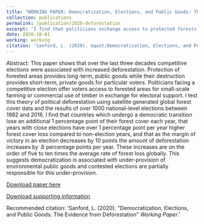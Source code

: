 ```yaml
---
title: "WORKING PAPER: Democratization, Elections, and Public Goods: The Evidence from Deforestation (R&R at AJPS)"
collection: publications
permalink: /publication/2020-deforestation
excerpt: 'I find that politicians exchange access to protected forests in exchange for political support, leading to higher rates of deforestation in the months surrounding competitive elections.'
date: 2020-10-01
working: working
citation: 'Sanford, L. (2020). &quot;Democratization, Elections, and Public Goods: The Evidence from Deforestation&quot; <i>Working Paper</i>.'
---
```

Abstract:
This paper shows that over the last three decades competitive elections were associated with increased deforestation. Protection of forested areas provides long-term, public goods while their destruction provides short-term, private goods for particular voters. Politicians facing a competitive election offer voters access to forested areas for small-scale farming or commercial use of timber in exchange for electoral support. I test this theory of political deforestation using satellite generated global forest cover data and the results of over 1000 national-level elections between 1982 and 2016. I find that countries which undergo a democratic transition lose an additional 1 percentage point of their forest cover each year, that years with close elections have over 1 percentage point per year higher forest cover loss compared to non-election years, and that as the margin of victory in an election decreases by 10 points the amount of deforestation increases by .6 percentage points per year. These increases are on the order of five to ten times the average rate of forest loss globally. This suggests democratization is associated with under-provision of environmental public goods and contested elections are partially responsible for this under-provision.

[Download paper here](https://github.com/lcsanford/lcsanford.github.io/blob/master/files/Deforestation_2020.pdf)

[Download supporting information](https://github.com/lcsanford/lcsanford.github.io/blob/master/files/Deforestation_SI.pdf)

Recommended citation: 'Sanford, L. (2020). &quot;Democratization, Elections, and Public Goods: The Evidence from Deforestation&quot; <i>Working Paper</i>.'
